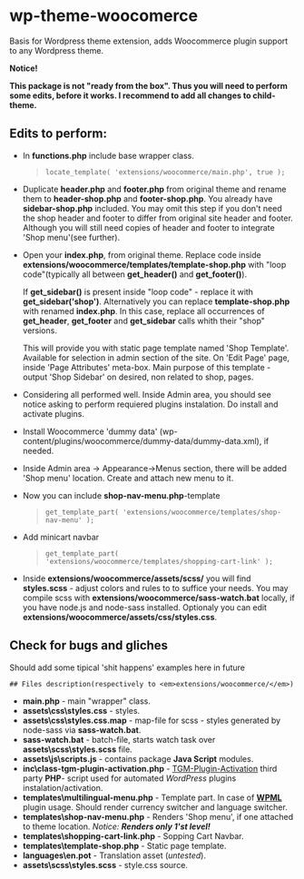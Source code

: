 # wp-theme-woocomerce
Basis for Wordpress theme extension, adds Woocommerce plugin support to any Wordpress theme.

__Notice!__

__This package is not "ready from the box". Thus you will need to perform some edits, before it works.
I recommend to add all changes to child-theme.__

## Edits to perform:

+ In __functions.php__ include base wrapper class.
	>
    >`locate_template( 'extensions/woocommerce/main.php', true );`
    >

+ Duplicate __header.php__ and __footer.php__ from original theme and rename them to __header-shop.php__ and __footer-shop.php__. You already have __sidebar-shop.php__ included.
	You may omit this step if you don't need the shop header and footer to differ from original site header and footer. Although you will still need copies of header and footer to integrate 'Shop menu'(see further).

+ Open your __index.php__, from original theme. Replace code inside __extensions/woocommerce/templates/template-shop.php__ with "loop code"(typically all between __get_header()__ and __get_footer()__).
	
    If __get_sidebar()__ is present inside "loop code" - replace it with __get_sidebar('shop')__.
	Alternatively you can replace __template-shop.php__ with renamed __index.php__. In this case, replace all occurrences of __get_header__, __get_footer__ and __get_sidebar__ calls whith their "shop" versions.
	
	This will provide you with static page template named 'Shop Template'. Available for selection in admin section of the site. On 'Edit Page' page, inside 'Page Attributes' meta-box.
	Main purpose of this template - output 'Shop Sidebar' on desired, non related to shop, pages.

+ Considering all performed well. Inside Admin area, you should see notice asking to perform requiered plugins instalation. Do install and activate plugins.

+ Install Woocommerce 'dummy data' (wp-content/plugins/woocommerce/dummy-data/dummy-data.xml), if needed.

+ Inside Admin area -> Appearance->Menus section, there will be added 'Shop menu' location. Create and attach new menu to it.

+ Now you can include __shop-nav-menu.php__-template
	>
	>`get_template_part( 'extensions/woocommerce/templates/shop-nav-menu' );`
	>

+ Add minicart navbar
	>
	>`get_template_part( 'extensions/woocommerce/templates/shopping-cart-link' );`
	>

+ Inside __extensions/woocommerce/assets/scss/__ you will find __styles.scss__ - adjust colors and rules to to suffice your needs. You may compile scss with __extensions/woocommerce/sass-watch.bat__ locally, if you have node.js and node-sass installed. Optionaly you can edit __extensions/woocommerce/assets/css/styles.css__.

## Check for bugs and gliches
Should add some tipical 'shit happens' examples here in future

	## Files description(respectively to <em>extensions/woocommerce/</em>)
* __main.php__ - main "wrapper" class.
* __assets\css\styles.css__ - styles.
* __assets\css\styles.css.map__ - map-file for scss - styles generated by node-sass via __sass-watch.bat__.
* __sass-watch.bat__ - batch-file, starts watch task over __assets\scss\styles.scss__ file.
* __assets\js\scripts.js__ - contains package __Java Script__ modules.
* __inc\class-tgm-plugin-activation.php__ - [TGM-Plugin-Activation](http://tgmpluginactivation.com/) third party __PHP__- script used for automated _WordPress_ plugins instalation/activation.
* __templates\multilingual-menu.php__ - Template part. In case of [__WPML__](https://wpml.org/) plugin usage. Should render currency switcher and language switcher.
* __templates\shop-nav-menu.php__ - Renders 'Shop menu', if one attached to theme location. _Notice: __Renders only 1'st level!___
* __templates\shopping-cart-link.php__ - Sopping Cart Navbar.
* __templates\template-shop.php__ - Static page template.
* __languages\en.pot__ - Translation asset (_untested_).
* __assets\scss\styles.scss__ - style.css source.
